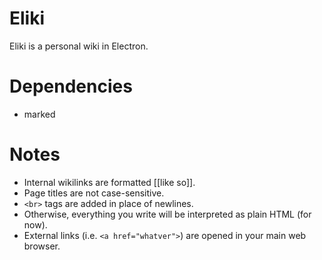 # Eliki
Eliki is a personal wiki in Electron.

# Dependencies

* marked

# Notes

* Internal wikilinks are formatted [[like so]].
* Page titles are not case-sensitive.
* `<br>` tags are added in place of newlines.
* Otherwise, everything you write will be interpreted as plain HTML (for now).
* External links (i.e. `<a href="whatver">`) are opened in your main web browser.
